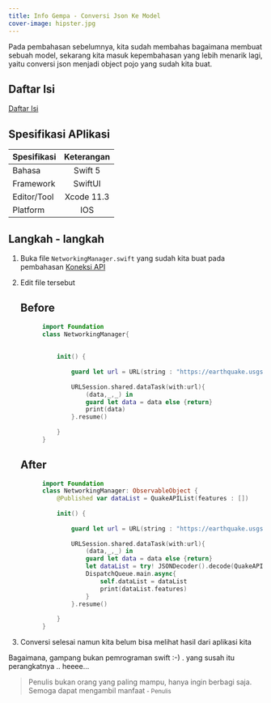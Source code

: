 ```yaml
---
title: Info Gempa - Conversi Json Ke Model
cover-image: hipster.jpg
---
```


Pada pembahasan sebelumnya, kita sudah membahas bagaimana membuat sebuah model, sekarang kita masuk kepembahasan yang lebih menarik lagi, yaitu conversi json menjadi object pojo yang sudah kita buat.
<!--more-->

## Daftar Isi ##

[Daftar Isi](https://thengoding.com/2019/12/16/daftar-isi-aplikasi-info-gempa-ios/)


## Spesifikasi APlikasi ##

|  Spesifikasi  | Keterangan      |
| :------------ |:---------------:|
|  Bahasa       | Swift 5         |
| Framework     | SwiftUI         |
| Editor/Tool   | Xcode 11.3      |
| Platform      | IOS             | 

## Langkah - langkah ##

1. Buka file `NetworkingManager.swift` yang sudah kita buat pada pembahasan [Koneksi API](https://thengoding.com/2019/12/27/6-info-gempa-koneksi-dengan-api/)

2. Edit file tersebut
   
   ## Before ##
   ```swift
         import Foundation
         class NetworkingManager{
             
        
             init() {
                 
                 guard let url = URL(string : "https://earthquake.usgs.gov/earthquakes/feed/v1.0/summary/2.5_day.geojson") else {return}
                 
                 URLSession.shared.dataTask(with:url){
                     (data,_,_) in
                     guard let data = data else {return}
                     print(data)
                 }.resume()
                 
             }
         }

   ```

   ## After ##
   ```swift
         import Foundation
         class NetworkingManager: ObservableObject {
             @Published var dataList = QuakeAPIList(features : [])
             
             init() {
                 
                 guard let url = URL(string : "https://earthquake.usgs.gov/earthquakes/feed/v1.0/summary/2.5_day.geojson") else {return}
                 
                 URLSession.shared.dataTask(with:url){
                     (data,_,_) in
                     guard let data = data else {return}
                     let dataList = try! JSONDecoder().decode(QuakeAPIList.self,from:data)
                     DispatchQueue.main.async{
                         self.dataList = dataList
                         print(dataList.features)
                     }
                 }.resume()
                 
             }
         }
   ```

3. Conversi selesai namun kita belum bisa melihat hasil dari aplikasi kita


Bagaimana, gampang bukan pemrograman swift :-) . yang susah itu perangkatnya .. heeee...




>Penulis bukan orang yang paling mampu, hanya ingin berbagi saja. Semoga dapat mengambil manfaat<small> - Penulis</small>